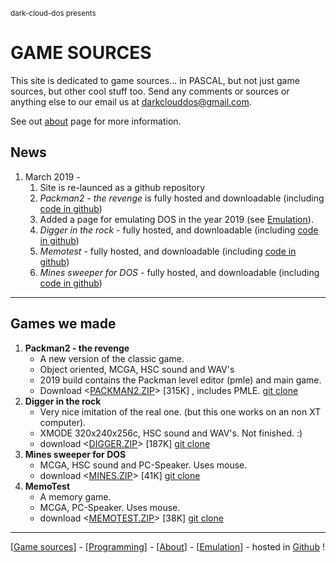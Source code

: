 <small>dark-cloud-dos presents</small>
# GAME SOURCES

This site is dedicated to game sources... in PASCAL, but not just game sources, but other cool stuff too. Send any comments or sources or anything else to our email us at [darkclouddos@gmail.com](mailto:darkclouddos@gmail.com). 

See out [about](about.md) page for more information.

## News 
1. March 2019 -
   1. Site is re-launced as a github repository
   1. *Packman2 - the revenge* is fully hosted and  downloadable (including [code in github](https://github.com/DarkCloudDOS/packman2))
   1. Added a page for emulating DOS in the year 2019 (see [Emulation](emulation.html)).
   1. *Digger in the rock* - fully hosted, and downloadable (including [code in github](https://github.com/DarkCloudDOS/digger))
   1. *Memotest* - fully hosted, and downloadable (including [code in github](https://github.com/DarkCloudDOS/memotest))
   1. *Mines sweeper for DOS* - fully hosted, and downloadable (including [code in github](https://github.com/DarkCloudDOS/mines))
  
---
## Games we made
1. __Packman2 - the revenge__
   * A new version of the classic game.
   * Object oriented, MCGA, HSC sound and WAV's
   * 2019 build contains the Packman level editor
    (pmle) and main game.
   * Download <[PACKMAN2.ZIP](packman2.zip)> [315K]
     , includes PMLE. [git clone](https://github.com/DarkCloudDOS/packman2)
1. __Digger in the rock__
   * Very nice imitation of the real one. (but
     this one works on an non XT computer).
   * XMODE 320x240x256c, HSC sound and WAV's. 
     Not finished. :)
   * download <[DIGGER.ZIP](digger.zip)> [187K] [git clone](https://github.com/DarkCloudDOS/digger)
1. __Mines sweeper for DOS__
   * MCGA, HSC&nbsp;sound and PC-Speaker. Uses mouse.
   * download <[MINES.ZIP](mines.zip)> [41K] [git clone](https://github.com/DarkCloudDOS/mines)
1. __MemoTest__
   * A memory game.
   * MCGA, PC-Speaker. Uses mouse.
   * download <[MEMOTEST.ZIP](memotest.zip)> [38K] [git clone](https://github.com/DarkCloudDOS/memotest)

---
[[Game sources](index.html)] - [[Programming](programming.html)] - [[About](about.html)] - [[Emulation](emulation.html)] - hosted in [Github](https://github.com/DarkCloudDOS) !

